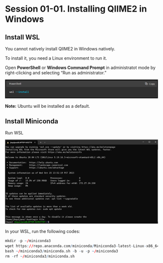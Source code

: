 
# Session 01-01. Installing QIIME2 in Windows

## Install WSL

You cannot natively install QIIME2 in Windows natively.

To install it, you need a Linux environment to run it.

Open **PowerShell** or **Windows Command Prompt** in administratot mode
by right-clicking and selecting “Run as administrator.”

![](01-01_Picture-01.png)<!-- -->

**Note:** Ubuntu will be installed as a default.

## Install Miniconda

Run WSL

![](01-01_Picture-02.png)<!-- -->

In your WSL, run the following codes:

``` r
mkdir -p ~/miniconda3
wget https://repo.anaconda.com/miniconda/Miniconda3-latest-Linux-x86_64.sh -O ~/miniconda3/miniconda.sh
bash ~/miniconda3/miniconda.sh -b -u -p ~/miniconda3
rm -rf ~/miniconda3/miniconda.sh
```

